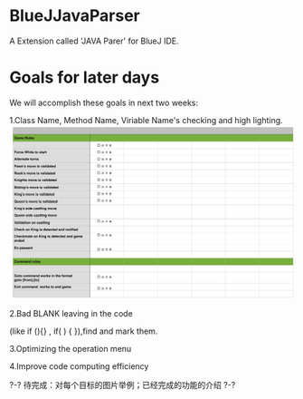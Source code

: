 # BlueJJavaParser
A Extension called 'JAVA Parer' for BlueJ IDE.
# Goals for later days
We will accomplish these goals in next two weeks:

1.Class Name, Method Name, Viriable Name's checking and high lighting.
![alt text][pg1]


2.Bad BLANK leaving in the code

 (like if            (){} , if(         )     { }),find and mark them.
 
3.Optimizing the operation menu

4.Improve code computing efficiency


?-? 待完成：对每个目标的图片举例；已经完成的功能的介绍 ?-?

[pg1]: https://github.com/ESJP/Chess-Game/blob/master/Form.png 

